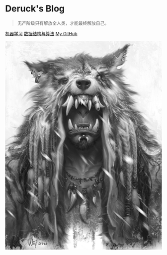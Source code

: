 # **Deruck's Blog** 

> 无产阶级只有解放全人类，才能最终解放自己。



[机器学习](ML/README.md)
[数据结构与算法](DSNA/README.md)
[My GitHub](https://github.com/Deruck)

![](_media/1.jpg)